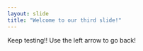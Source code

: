 ```yaml
---
layout: slide
title: "Welcome to our third slide!"
---
```

Keep testing!!
Use the left arrow to go back!
